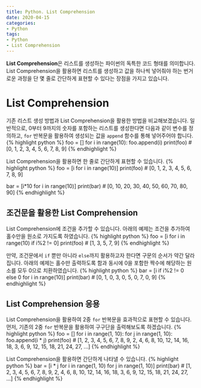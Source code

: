 ```yaml
---
title: Python. List Comprehension
date: 2020-04-15
categories:
- Python
tags:
- Python
- List Comprehension
---
```


**List Comprehension**은 리스트를 생성하는 파이썬의 독특한 코드 형태를 의미합니다. List Comprehension을 활용하면 리스트를 생성하고 값을 하나씩 넣어줘야 하는 번거로운 과정을 단 몇 줄로 간단하게 표현할 수 있다는 장점을 가지고 있습니다.

# List Comprehension
기존 리스트 생성 방법과 List Comprehension을 활용한 방법을 비교해보겠습니다. 일반적으로, 0부터 9까지의 숫자를 포함하는 리스트를 생성한다면 다음과 같이 변수를 정의하고, `for` 반복문을 활용하여 생성되는 값을 `append` 함수를 통해 넣어주어야 합니다. 
{% highlight python %}
foo = []
for i in range(10):
    foo.append(i)
print(foo) # [0, 1, 2, 3, 4, 5, 6, 7, 8, 9]
{% endhighlight %}

List Comprehension을 활용하면 한 줄로 간단하게 표현할 수 있습니다.
{% highlight python %}
foo = [i for i in range(10)]
print(foo) # [0, 1, 2, 3, 4, 5, 6, 7, 8, 9]

bar = [i*10 for i in range(10)]
print(bar) # [0, 10, 20, 30, 40, 50, 60, 70, 80, 90]
{% endhighlight %}

## 조건문을 활용한 List Comprehension
List Comprehension에 조건을 추가할 수 있습니다. 아래의 예제는 조건을 추가하여 홀수만을 원소로 가지도록 하였습니다.
{% highlight python %}
foo = [i for i in range(10) if i%2 != 0]
print(foo) # [1, 3, 5, 7, 9]
{% endhighlight %}

만약, 조건문에서 `if` 뿐만 아니라 `else`까지 활용하고자 한다면 구문의 순서가 약간 달라집니다. 아래의 예제는 홀수만 출력하도록 함과 동시에 0을 포함한 짝수에 해당하는 원소를 모두 0으로 치환하였습니다.
{% highlight python %}
bar = [i if i%2 != 0 else 0 for i in range(10)]
print(bar) # [0, 1, 0, 3, 0, 5, 0, 7, 0, 9]
{% endhighlight %}

## List Comprehension 응용
List Comprehension을 활용하여 2중 `for` 반복문을 효과적으로 표현할 수 있습니다. 먼저, 기존의 2중 `for` 반복문을 활용하여 구구단을 출력해보도록 하겠습니다.
{% highlight python %}
foo = []
for i in range(1, 10):
    for j in range(1, 10):
        foo.append(i * j)
print(foo) # [1, 2, 3, 4, 5, 6, 7, 8, 9, 2, 4, 6, 8, 10, 12, 14, 16, 18, 3, 6, 9, 12, 15, 18, 21, 24, 27, ...]
{% endhighlight %}

List Comprehension을 활용하면 간단하게 나타낼 수 있습니다.
{% highlight python %}
bar = [i * j for i in range(1, 10) for j in range(1, 10)]
print(bar) # [1, 2, 3, 4, 5, 6, 7, 8, 9, 2, 4, 6, 8, 10, 12, 14, 16, 18, 3, 6, 9, 12, 15, 18, 21, 24, 27, ...]
{% endhighlight %}



